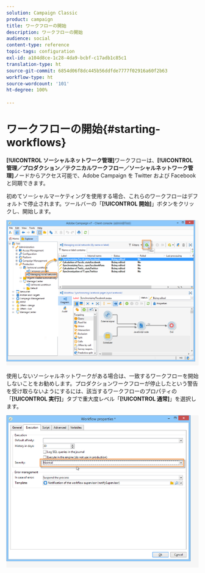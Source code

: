 ```yaml
---
solution: Campaign Classic
product: campaign
title: ワークフローの開始
description: ワークフローの開始
audience: social
content-type: reference
topic-tags: configuration
exl-id: a104d8ce-1c28-4da9-bcbf-c17adb1c85c1
translation-type: ht
source-git-commit: 6854d06f8dc445b56ddfde7777f02916a60f2b63
workflow-type: ht
source-wordcount: '101'
ht-degree: 100%

---
```


# ワークフローの開始{#starting-workflows}

**[!UICONTROL ソーシャルネットワーク管理]**&#x200B;ワークフローは、**[!UICONTROL 管理／プロダクション／テクニカルワークフロー／ソーシャルネットワーク管理]**&#x200B;ノードからアクセス可能で、Adobe Campaign を Twitter および Facebook と同期できます。

初めてソーシャルマーケティングを使用する場合、これらのワークフローはデフォルトで停止されます。ツールバーの「**[!UICONTROL 開始]**」ボタンをクリックし、開始します。

![](assets/social_start_workflows.png)

使用しないソーシャルネットワークがある場合は、一致するワークフローを開始しないことをお勧めします。プロダクションワークフローが停止したという警告を受け取らないようにするには、該当するワークフローのプロパティの「**[!UICONTROL 実行]**」タブで重大度レベル「**[!UICONTROL 通常]**」を選択します。

![](assets/social_start_workflows2.png)

